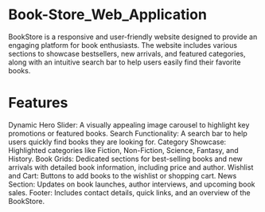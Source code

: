# Book-Store_Web_Application
BookStore is a responsive and user-friendly website designed to provide an engaging platform for book enthusiasts. The website includes various sections to showcase bestsellers, new arrivals, and featured categories, along with an intuitive search bar to help users easily find their favorite books.

# Features
Dynamic Hero Slider: A visually appealing image carousel to highlight key promotions or featured books.
Search Functionality: A search bar to help users quickly find books they are looking for.
Category Showcase: Highlighted categories like Fiction, Non-Fiction, Science, Fantasy, and History.
Book Grids: Dedicated sections for best-selling books and new arrivals with detailed book information, including price and author.
Wishlist and Cart: Buttons to add books to the wishlist or shopping cart.
News Section: Updates on book launches, author interviews, and upcoming book sales.
Footer: Includes contact details, quick links, and an overview of the BookStore.
